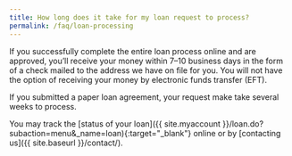 ```yaml
---
title: How long does it take for my loan request to process?
permalink: /faq/loan-processing
---
```


If you successfully complete the entire loan process online and are approved, you’ll receive your money within 7–10 business days in the form of a check mailed to the address we have on file for you. You will not have the option of receiving your money by electronic funds transfer (EFT).

If you submitted a paper loan agreement, your request make take several weeks to process.

You may track the [status of your loan]({{ site.myaccount }}/loan.do?subaction=menu&amp;_name=loan){:target="\_blank"} online or by [contacting us]({{ site.baseurl }}/contact/).
